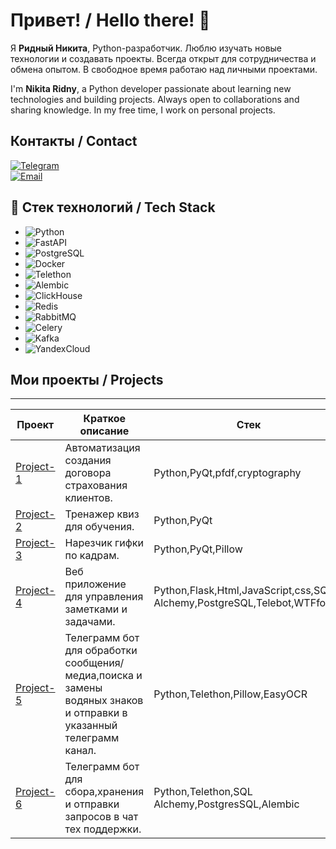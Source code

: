 <!--
README profile template for Python developer.
Edit the content (name, descriptions, projects, contact info) as needed.
-->

# Привет! / Hello there! 👋

Я **Ридный Никита**, Python-разработчик. Люблю изучать новые технологии и создавать проекты. Всегда открыт для сотрудничества и обмена опытом. В свободное время работаю над личными проектами.

I'm **Nikita Ridny**, a Python developer passionate about learning new technologies and building projects. Always open to collaborations and sharing knowledge. In my free time, I work on personal projects.

## Контакты / Contact
<!-- Замените контактные данные ниже на свои -->
[![Telegram](https://img.shields.io/badge/Telegram-%40Antiniks-0088CC?style=flat-square&logo=telegram)](https://t.me/antiniks)  
[![Email](https://img.shields.io/badge/Email-NikitaRydnai@gmail.com-D14836?style=flat-square&logo=gmail)](mailto:YourEmail@example.com)

## 🔧 Стек технологий / Tech Stack

- ![Python](https://img.shields.io/badge/Python-3776AB?style=flat-square&logo=python&logoColor=white) 
- ![FastAPI](https://img.shields.io/badge/FastAPI-005571?style=for-the-badge&logo=fastapi) 
- ![PostgreSQL](https://img.shields.io/badge/PostgreSQL-336791?style=flat-square&logo=postgresql&logoColor=white) 
- ![Docker](https://img.shields.io/badge/Docker-2496ED?style=flat-square&logo=docker&logoColor=white) 
- ![Telethon](https://img.shields.io/badge/Telethon-0088cc?style=flat-square&logo=telegram&logoColor=white) 
- ![Alembic](https://img.shields.io/badge/Alembic-000000?style=flat&logo=sqlalchemy&logoColor=white)
- ![ClickHouse](https://img.shields.io/badge/ClickHouse-FFCC01?style=flat&logo=clickhouse&logoColor=000)
- ![Redis](https://img.shields.io/badge/Redis-DC382D?style=for-the-badge&logo=redis&logoColor=white)
- ![RabbitMQ](https://img.shields.io/badge/RabbitMQ-FF6600?style=for-the-badge&logo=rabbitmq&logoColor=white)
- ![Celery](https://img.shields.io/badge/Celery-37814A?style=for-the-badge&logo=celery&logoColor=white)
- ![Kafka](https://img.shields.io/badge/Kafka-231F20?style=for-the-badge&logo=apachekafka&logoColor=white)
- ![YandexCloud](https://img.shields.io/badge/Yandex_Cloud-FF0000?style=for-the-badge&logo=yandex&logoColor=white)






## Мои проекты / Projects
--- 

| Проект  | Краткое описание | Стек |
| ------------- | ------------- | ------------- |
| [Project-1](https://github.com/NikitaRidnay/automation-of-insurance-contract)  |Автоматизация создания договора страхования клиентов.  |Python,PyQt,pfdf,cryptography |
| [Project-2](https://github.com/NikitaRidnay/QuizTraineer) |Тренажер квиз для обучения.  |Python,PyQt |
| [Project-3](https://github.com/NikitaRidnay/gifConverter) |Нарезчик гифки по кадрам. |Python,PyQt,Pillow |
| [Project-4](https://github.com/NikitaRidnay/ToDoListTracker) |Веб приложение для управления заметками и задачами. |Python,Flask,Html,JavaScript,css,SQL Alchemy,PostgreSQL,Telebot,WTFforms |
| [Project-5](https://github.com/NikitaRidnay/WaterMarkResendBot) |Телеграмм бот для обработки сообщения/медиа,поиска и замены водяных знаков и отправки в указанный телеграмм канал. |Python,Telethon,Pillow,EasyOCR |
| [Project-6](https://github.com/NikitaRidnay/TicketsBot) |Телеграмм бот для сбора,хранения и отправки запросов в чат тех поддержки. |Python,Telethon,SQL Alchemy,PostgresSQL,Alembic |



